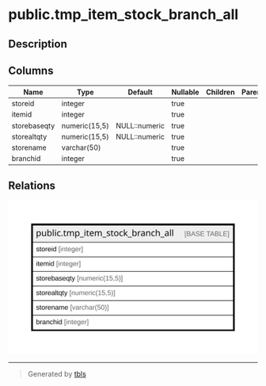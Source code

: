 # public.tmp_item_stock_branch_all

## Description

## Columns

| Name | Type | Default | Nullable | Children | Parents | Comment |
| ---- | ---- | ------- | -------- | -------- | ------- | ------- |
| storeid | integer |  | true |  |  |  |
| itemid | integer |  | true |  |  |  |
| storebaseqty | numeric(15,5) | NULL::numeric | true |  |  |  |
| storealtqty | numeric(15,5) | NULL::numeric | true |  |  |  |
| storename | varchar(50) |  | true |  |  |  |
| branchid | integer |  | true |  |  |  |

## Relations

![er](public.tmp_item_stock_branch_all.svg)

---

> Generated by [tbls](https://github.com/k1LoW/tbls)
